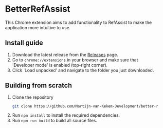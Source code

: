 # BetterRefAssist
This Chrome extension aims to add functionality to RefAssist to make the application more intuitive to use.

## Install guide
1. Download the latest release from the [Releases](https://github.com/Martijn-van-Kekem-Development/better-refassist/releases) page.
2. Go to `chrome://extensions` in your browser and make sure that 'Developer mode' is enabled (top-right corner).
3. Click 'Load unpacked' and navigate to the folder you just downloaded.

## Building from scratch
1. Clone the repository
   ```bash
   git clone https://github.com/Martijn-van-Kekem-Development/better-refassist
   ```
 2. Run `npm install` to install the required dependencies.
 3. Run `npm run build` to build all source files.
